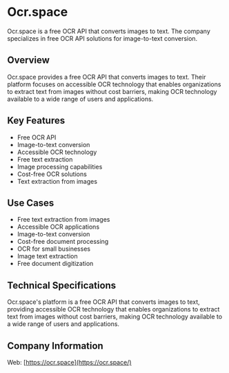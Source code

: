 # Ocr.space

Ocr.space is a free OCR API that converts images to text. The company specializes in free OCR API solutions for image-to-text conversion.

## Overview

Ocr.space provides a free OCR API that converts images to text. Their platform focuses on accessible OCR technology that enables organizations to extract text from images without cost barriers, making OCR technology available to a wide range of users and applications.

## Key Features

- Free OCR API
- Image-to-text conversion
- Accessible OCR technology
- Free text extraction
- Image processing capabilities
- Cost-free OCR solutions
- Text extraction from images

## Use Cases

- Free text extraction from images
- Accessible OCR applications
- Image-to-text conversion
- Cost-free document processing
- OCR for small businesses
- Image text extraction
- Free document digitization

## Technical Specifications

Ocr.space's platform is a free OCR API that converts images to text, providing accessible OCR technology that enables organizations to extract text from images without cost barriers, making OCR technology available to a wide range of users and applications.

## Company Information

Web: [https://ocr.space](https://ocr.space/) 